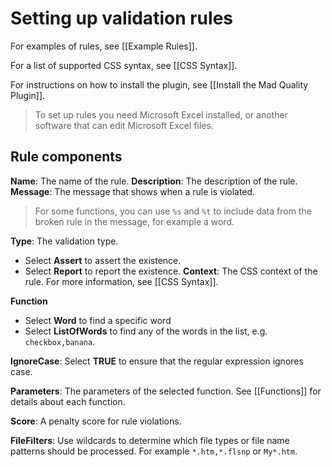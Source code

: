 # Setting up validation rules

For examples of rules, see [[Example Rules]].

For a list of supported CSS syntax, see [[CSS Syntax]].

For instructions on how to install the plugin, see [[Install the Mad Quality Plugin]].

>  To set up rules you need Microsoft Excel installed, or another software that can edit Microsoft Excel files. 

        
## Rule components 
**Name**: The name of the rule.
**Description**: The description of the rule.
**Message**: The message that shows when a rule is violated.
> For some functions, you can use `%s` and `%t` to include data from the broken rule in the message, for example a word. 

**Type**: The validation type. 
- Select **Assert** to assert the existence.
- Select **Report** to report the existence. 
**Context**: The CSS context of the rule. For more information, see [[CSS Syntax]].

**Function**
 - Select **Word** to find a specific word
 - Select **ListOfWords** to find any of the words in the list, e.g. `checkbox,banana`.

**IgnoreCase**: Select **TRUE** to ensure that the regular expression ignores case. 

**Parameters**: The parameters of the selected function. See [[Functions]] for details about each function. 

**Score**: A penalty score for rule violations. 

**FileFilters**: Use wildcards to determine which file types or file name patterns should be processed. For example `*.htm,*.flsnp` or `My*.htm`.




 